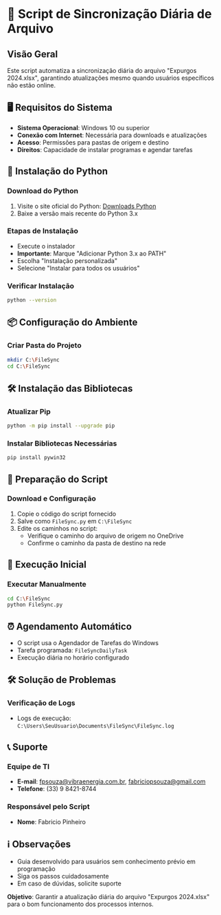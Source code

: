 # 🔄 Script de Sincronização Diária de Arquivo

## Visão Geral
Este script automatiza a sincronização diária do arquivo "Expurgos 2024.xlsx", garantindo atualizações mesmo quando usuários específicos não estão online.

## 🖥️ Requisitos do Sistema
- **Sistema Operacional**: Windows 10 ou superior
- **Conexão com Internet**: Necessária para downloads e atualizações
- **Acesso**: Permissões para pastas de origem e destino
- **Direitos**: Capacidade de instalar programas e agendar tarefas

## 🐍 Instalação do Python

### Download do Python
1. Visite o site oficial do Python: [Downloads Python](https://www.python.org/downloads/windows/)
2. Baixe a versão mais recente do Python 3.x

### Etapas de Instalação
- Execute o instalador
- **Importante**: Marque "Adicionar Python 3.x ao PATH"
- Escolha "Instalação personalizada"
- Selecione "Instalar para todos os usuários"

### Verificar Instalação
```bash
python --version
```

## 📦 Configuração do Ambiente

### Criar Pasta do Projeto
```bash
mkdir C:\FileSync
cd C:\FileSync
```

## 🛠️ Instalação das Bibliotecas

### Atualizar Pip
```bash
python -m pip install --upgrade pip
```

### Instalar Bibliotecas Necessárias
```bash
pip install pywin32
```

## 📂 Preparação do Script

### Download e Configuração
1. Copie o código do script fornecido
2. Salve como `FileSync.py` em `C:\FileSync`
3. Edite os caminhos no script:
   - Verifique o caminho do arquivo de origem no OneDrive
   - Confirme o caminho da pasta de destino na rede

## 🚀 Execução Inicial

### Executar Manualmente
```bash
cd C:\FileSync
python FileSync.py
```

## ⏰ Agendamento Automático
- O script usa o Agendador de Tarefas do Windows
- Tarefa programada: `FileSyncDailyTask`
- Execução diária no horário configurado

## 🛠️ Solução de Problemas

### Verificação de Logs
- Logs de execução: `C:\Users\SeuUsuario\Documents\FileSync\FileSync.log`

## 📞 Suporte

### Equipe de TI
- **E-mail**: fpsouza@vibraenergia.com.br, fabriciopsouza@gmail.com
- **Telefone**: (33) 9 8421-8744

### Responsável pelo Script
- **Nome**: Fabricio Pinheiro

## ℹ️ Observações
- Guia desenvolvido para usuários sem conhecimento prévio em programação
- Siga os passos cuidadosamente
- Em caso de dúvidas, solicite suporte

**Objetivo**: Garantir a atualização diária do arquivo "Expurgos 2024.xlsx" para o bom funcionamento dos processos internos.
